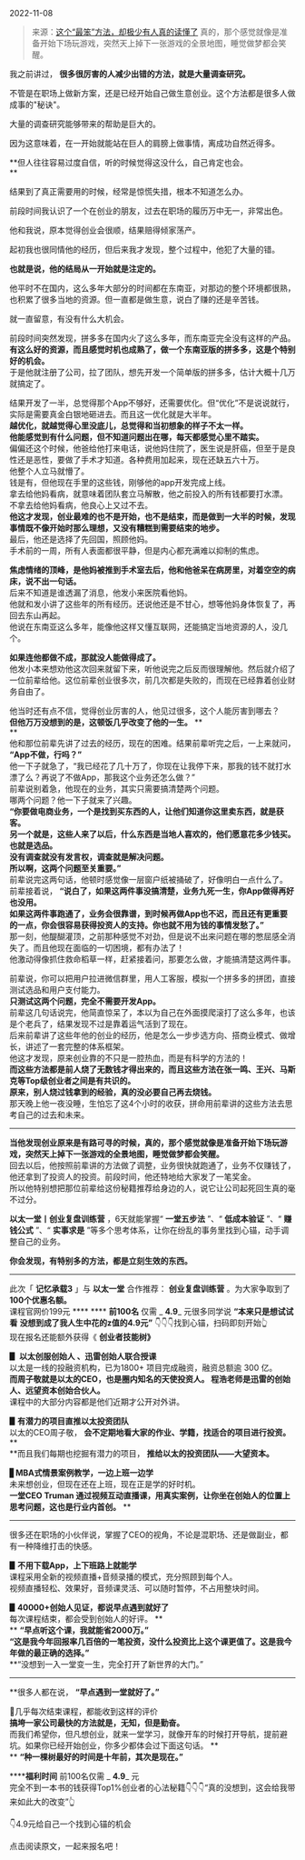 2022-11-08

> 来源：[这个“最笨”方法，却极少有人真的读懂了](http://mp.weixin.qq.com/s?__biz=MzU3NDc5Nzc0NQ==&mid=2247520924&idx=1&sn=f7c016b8fa27003fb3808f0d5537a8c4&chksm=fd2e3042ca59b95499142053309ce38d63b17892c4f1c013949607fb05135c77fdb3d15a50b5&scene=27#wechat_redirect)
> 真的，那个感觉就像是准备开始下场玩游戏，突然天上掉下一张游戏的全景地图，睡觉做梦都会笑醒。

我之前讲过， **很多很厉害的人减少出错的方法，就是大量调查研究。**

  

不管是在职场上做新方案，还是已经开始自己做生意创业。这个方法都是很多人做成事的"秘诀"。

  

大量的调查研究能够带来的帮助是巨大的。

  

因为这意味着，在一开始就能站在巨人的肩膀上做事情，离成功自然近得多。

  

 **但人往往容易过度自信，听的时候觉得这没什么，自己肯定也会。  
**

  

结果到了真正需要用的时候，经常是惊慌失措，根本不知道怎么办。

  

前段时间我认识了一个在创业的朋友，过去在职场的履历万中无一，非常出色。

  

他和我说，原本觉得创业会很顺，结果赔得倾家荡产。

  

起初我也很同情他的经历，但后来我才发现，整个过程中，他犯了大量的错。

  

 **也就是说，他的结局从一开始就是注定的。**

  

他平时不在国内，这么多年大部分的时间都在东南亚，对那边的整个环境都很熟，也积累了很多当地的资源。但一直都是做生意，说白了赚的还是辛苦钱。

  

就一直留意，有没有什么大机会。

  

前段时间突然发现，拼多多在国内火了这么多年，而东南亚完全没有这样的产品。  
 **有这么好的资源，而且感觉时机也成熟了，做一个东南亚版的拼多多，这是个特别好的机会。**  
于是他就注册了公司，拉了团队，想先开发一个简单版的拼多多，估计大概十几万就搞定了。  
  
结果开发了一半，总觉得那个App不够好，还需要优化。但“优化”不是说说就行，实际是需要真金白银地砸进去。而且这一优化就是大半年。  
 **越优化，就越觉得心里没底儿，总觉得和当初想象的样子不太一样。**  
 **他能感觉到有什么问题，但不知道问题出在哪，每天都感觉心里不踏实。**  
偏偏还这个时候，他爸给他打来电话，说他妈住院了，医生说是肝癌，但至于是良性还是恶性，要做了手术才知道。各种费用加起来，现在还缺五六十万。  
他整个人立马就懵了。  
钱是有，但他现在手里的这些钱，刚够他的app开发完成上线。  
拿去给他妈看病，就意味着团队套立马解散，他之前投入的所有钱都要打水漂。  
不拿去给他妈看病，他良心上又过不去。  
 **他这才发现，创业最难的也不是开始，也不是结束，而是做到一大半的时候，发现事情既不像开始时那么理想，又没有糟糕到需要结束的地步。**  
最后，他还是选择了先回国，照顾他妈。  
手术前的一周，所有人表面都很平静，但是内心都充满难以抑制的焦虑。  
  
  
 **焦虑情绪的顶峰，是他妈被推到手术室去后，他和他爸呆在病房里，对着空空的病床，说不出一句话。**  
后来不知道是谁透漏了消息，他发小来医院看他妈。  
他就和发小讲了这些年的所有经历。还说他还是不甘心，想等他妈身体恢复了，再回去东山再起。  
他说在东南亚这么多年，能像他这样又懂互联网，还能搞定当地资源的人，没几个。  
  
 **如果连他都做不成，那就没人能做得成了。**  
他发小本来想劝他这次回来就留下来，听他说完之后反而很理解他。然后就介绍了一位前辈给他。这位前辈创业很多次，前几次都是失败的，而现在已经靠着创业财务自由了。  

  

他当时还有点不信，觉得创业厉害的人，他见过很多，这个人能厉害到哪去？  
 **但他万万没想到的是，这顿饭几乎改变了他的一生。** **  
**  
他和那位前辈先讲了过去的经历，现在的困难。结果前辈听完之后，一上来就问， **“App不做，行吗？”**  
他一下子就急了，“我已经花了几十万了，你现在让我停下来，那我的钱不就打水漂了么？再说了不做App，那我这个业务还怎么做？”  
前辈说别着急，他现在的业务，其实只需要搞清楚两个问题。  
哪两个问题？他一下子就来了兴趣。  
 **“你要做电商业务，一个是找到买东西的人，让他们知道你这里卖东西，就是获客。**  
 **另一个就是，这些人来了以后，什么东西是当地人喜欢的，他们愿意花多少钱买。也就是选品。**  
 **没有调查就没有发言权，调查就是解决问题。**  
 **所以啊，这两个问题至关重要。”**  
前辈说完这两句话，他顿时感觉像一层窗户纸被捅破了，好像明白一点什么了。  
前辈接着说， **“说白了，如果这两件事没搞清楚，业务九死一生，你App做得再好也没用。**  
 **如果这两件事跑通了，业务会很靠谱，到时候再做App也不迟，而且还有更重要的一点，你会很容易获得投资人的支持。你也就不用为钱的事情发愁了。”**  
那一刻，他醍醐灌顶，之前那种感觉不对劲，但是说不出来问题在哪的憋屈感全消失了。而且他现在面临的一切困境，都有办法了！  
他激动得像抓住救命稻草一样，赶紧接着问，那要怎么做，才能搞清楚这两件事。  
  
前辈说，你可以把用户拉进微信群里，用人工客服，模拟一个拼多多的拼团，直接测试选品和用户支付能力。  
 **只测试这两个问题，完全不需要开发App。**  
前辈这几句话说完，他简直惊呆了，本以为自己在外面摸爬滚打了这么多年，也该是个老兵了，结果发现不过是靠着运气活到了现在。  
后来前辈讲了这些年他的创业的经历，他是怎么一步步选方向、搭商业模式、做增长，讲述了一套完整的体系框架。  
他这才发现，原来创业靠的不只是一腔热血，而是有科学的方法的！  
 **而这些方法都是前人烧了无数钱才得出来的，而且这些方法在张一鸣、王兴、马斯克等Top级创业者之间是有共识的。**  
 **原来，别人烧过钱拿到的经验，真的没必要自己再去烧钱。**  
那天晚上他一夜没睡，生怕忘了这4个小时的收获，拼命用前辈讲的这些方法去思考自己的过去和未来。  
 ****  
 **当他发现创业原来是有路可寻的时候，真的，那个感觉就像是准备开始下场玩游戏，突然天上掉下一张游戏的全景地图，睡觉做梦都会笑醒。**  
回去以后，他按照前辈讲的方法做了调整，业务很快就跑通了，业务不仅赚钱了，他还拿到了投资人的投资。前段时间，他还特地给大家发了一笔奖金。  
所以他特别想把那位前辈给这份秘籍推荐给身边的人，说它让公司起死回生真的毫不过分。  

 **以太一堂丨创业复盘训练营** ，6天就能掌握“ **一堂五步法** ”、“ **低成本验证** ”、“ **赚钱公式** ”、“ **实事求是**
”等多个思考体系，让你在纷乱的事务里找到心锚，动手调整自己的业务。

  

 **你会发现，有特别多的方法，都是立刻生效的东西。**

 ****  
此次「 **记忆承载3** 」与 **以太一堂** 合作推荐： **创业复盘训练营** 。为大家争取到了 **100个优惠名额。**  
课程官网价199元 **** **** **前100名** 仅需 _ **4.9**_ 元很多同学说 **“本来只是想试试看**
**没想到成了我人生中花的z值的4.9元”** 👇👇👇找到心锚，扫码即刻开始👆  
现在报名还能额外获得《 **创业者技能树》**  

  
 **▋ **以太创服创始人** 、迅雷创始人联合授课**  
以太是一线的投融资机构，已为1800+ 项目完成融资，融资总额逾 300 亿。  
 **而周子敬就是以太的CEO，也是圈内知名的天使投资人。 程浩老师是迅雷的创始人、远望资本创始合伙人。**  
课程中的大部分内容都是他们近期才公开对外讲。  
  
  
 **▋有潜力的项目直推以太投资团队**  
以太的CEO周子敬， **会不定期地看大家的作业、学籍，找适合的项目进行投资。** **  
**而且我们每期也挖掘有潜力的项目， **推给以太的投资团队——大望资本。**  
  
 **▋MBA式情景案例教学，一边上班一边学**  
未来想创业，但现在还在上班，现在正是学的好时机。  
 **一堂CEO Truman 通过视频互动直播课，用真实案例，让你坐在创始人的位置上思考问题，这也是行业内首创。** **  
** ****  
很多还在职场的小伙伴说，掌握了CEO的视角，不论是混职场、还是做副业，都有一种降维打击的快感。  
  
 **▋不用下载App，上下班路上就能学**  
课程采用全新的视频直播+音频录播的模式，充分照顾到每个人。  
视频直播轻松、效果好，音频课灵活、可以随时暂停，不占用整块时间。  
  
 **▋40000+创始人见证，都说早点遇到就好了**  
每次课程结束，都会受到创始人的好评。 **  
** **“早点听这个课，我就能省2000万。”**  
 **“这是我今年回报率几百倍的一笔投资，没什么投资比上这个课更值了。这是我今年做的最正确的选择。”**  
 **“没想到一入一堂变一生，完全打开了新世界的大门。”  
** **  
**很多人都在说， **“早点遇到一堂就好了。”**  
  
🔼几乎每次结束课程，都能收到这样的评价  
 **搞垮一家公司最快的方法就是，无知，但是勤奋。**  
而我们希望你，但凡想创业，就来一堂学习，就像开车的时候打开导航，提前避坑。如果你已经开始创业，你多少都体会过下面这句话。 **  
** **“种一棵树最好的时间是十年前，其次是现在。”**

  

 ******福利时间** 前100名仅需 _ **4.9**_ 元  
完全不到一本书的钱获得Top1%创业者的心法秘籍👇👇👇“真的没想到，这会给我带来如此大的改变”👆  
  

👇4.9元给自己一个找到心锚的机会

点击阅读原文，一起来报名吧！

